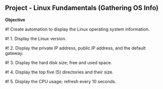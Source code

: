 ## Project - Linux Fundamentals (Gathering OS Info)

**Objective**

#! Create automation to display the Linux operating system information.

#! 1. Display the Linux version.

#! 2. Display the private IP address, public IP address, and the default gateway.

#! 3. Display the hard disk size; free and used space.

#! 4. Display the top five (5) directories and their size.

#! 5. Display the CPU usage; refresh every 10 seconds.
